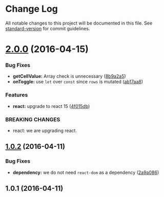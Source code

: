 # Change Log

All notable changes to this project will be documented in this file. See [standard-version](https://github.com/conventional-changelog/standard-version) for commit guidelines.

<a name="2.0.0"></a>
# [2.0.0](https://github.com/emkay/material-ui-table-edit/compare/v1.0.2...v2.0.0) (2016-04-15)


### Bug Fixes

* **getCellValue:** Array check is unnecessary ([8b9a2a5](https://github.com/emkay/material-ui-table-edit/commit/8b9a2a5))
* **onToggle:** use `let` over `const` since `rows` is mutated ([ab17aa8](https://github.com/emkay/material-ui-table-edit/commit/ab17aa8))

### Features

* **react:** upgrade to react 15 ([4f015db](https://github.com/emkay/material-ui-table-edit/commit/4f015db))


### BREAKING CHANGES

* react: we are upgrading react.



<a name="1.0.2"></a>
## [1.0.2](https://github.com/emkay/material-ui-table-edit/compare/v1.0.1...v1.0.2) (2016-04-11)


### Bug Fixes

* **dependency:** we do not need `react-dom` as a dependency ([2a9a086](https://github.com/emkay/material-ui-table-edit/commit/2a9a086))



<a name="1.0.1"></a>
## 1.0.1 (2016-04-11)
